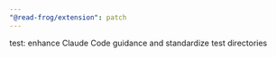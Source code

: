 ```yaml
---
"@read-frog/extension": patch
---
```


test: enhance Claude Code guidance and standardize test directories
